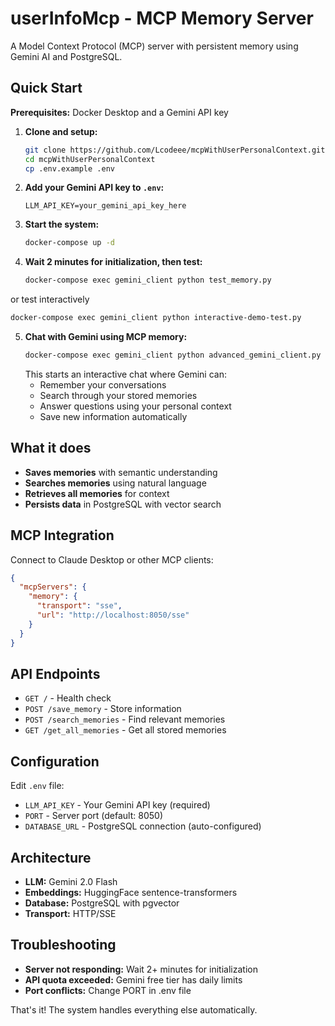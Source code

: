 # userInfoMcp - MCP Memory Server

A Model Context Protocol (MCP) server with persistent memory using Gemini AI and PostgreSQL.

## Quick Start

**Prerequisites:** Docker Desktop and a Gemini API key

1. **Clone and setup:**
   ```bash
   git clone https://github.com/Lcodeee/mcpWithUserPersonalContext.git
   cd mcpWithUserPersonalContext
   cp .env.example .env
   ```

2. **Add your Gemini API key to `.env`:**
   ```env
   LLM_API_KEY=your_gemini_api_key_here
   ```

3. **Start the system:**
   ```bash
   docker-compose up -d
   ```

4. **Wait 2 minutes for initialization, then test:**
   ```bash
   docker-compose exec gemini_client python test_memory.py
   ```
or test interactively
   ```bash
   docker-compose exec gemini_client python interactive-demo-test.py
   ```

5. **Chat with Gemini using MCP memory:**
   ```bash
   docker-compose exec gemini_client python advanced_gemini_client.py
   ```
   This starts an interactive chat where Gemini can:
   - Remember your conversations
   - Search through your stored memories
   - Answer questions using your personal context
   - Save new information automatically

   



## What it does

- **Saves memories** with semantic understanding
- **Searches memories** using natural language
- **Retrieves all memories** for context
- **Persists data** in PostgreSQL with vector search

## MCP Integration

Connect to Claude Desktop or other MCP clients:

```json
{
  "mcpServers": {
    "memory": {
      "transport": "sse",
      "url": "http://localhost:8050/sse"
    }
  }
}
```

## API Endpoints

- `GET /` - Health check
- `POST /save_memory` - Store information
- `POST /search_memories` - Find relevant memories  
- `GET /get_all_memories` - Get all stored memories

## Configuration

Edit `.env` file:
- `LLM_API_KEY` - Your Gemini API key (required)
- `PORT` - Server port (default: 8050)
- `DATABASE_URL` - PostgreSQL connection (auto-configured)

## Architecture

- **LLM:** Gemini 2.0 Flash
- **Embeddings:** HuggingFace sentence-transformers
- **Database:** PostgreSQL with pgvector
- **Transport:** HTTP/SSE

## Troubleshooting

- **Server not responding:** Wait 2+ minutes for initialization
- **API quota exceeded:** Gemini free tier has daily limits
- **Port conflicts:** Change PORT in .env file

That's it! The system handles everything else automatically.